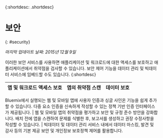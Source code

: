 {:shortdesc: .shortdesc} 


# 보안
{: #security}

*마지막 업데이트 날짜: 2015년 12월 9일*

이러한 보안 서비스를
사용하면 애플리케이션 및 워크로드에 대한 액세스를 보호하고
애플리케이션에서 취약점을 검사할 수 있습니다. 보안 제어 기능을
데이터 관리 및 빅데이터 서비스에 임베드할 수도 있습니다. {:shortdesc}


앱 및 워크로드 액세스 보호 | 앱의 취약점 스캔 | 데이터 보호
---- | ---- | ----
Bluemix에서 실행되는 웹 및 모바일 앱에 사용자 인증과 싱글 사인온 기능을 쉽게 추가할 수 있습니다.
다중 요소 인증을 신속하게 작성할 수 있는 정책 기반 인증 인터페이스가 제공됩니다.  | 웹 및 모바일 앱의 취약점을 평가하고 보안 및 규정 준수 방안을 강화합니다.
배치 전에 앱을 스캔하여 문제를 식별한 후, 보고서를 생성하고 권장 수정사항을 작성할 수 있습니다.
 | 빅데이터 및 데이터 관리 서비스 내에서 데이터 마스킹, 발견 및 감사 등의 기본 제공 보안 및 개인정보 보호정책 제어를 활용합니다.

